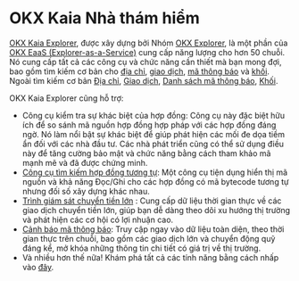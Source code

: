 # OKX Kaia Nhà thám hiểm

[OKX Kaia Explorer](https://www.okx.com/web3/explorer/kaia), được xây dựng bởi Nhóm [OKX Explorer](https://www.okx.com/web3/explorer/eaas), là một phần của [OKX EaaS (Explorer-as-a-Service)](https://www.okx.com/web3/explorer/eaas) cung cấp năng lượng cho hơn 50 chuỗi. Nó cung cấp tất cả các công cụ và chức năng cần thiết mà bạn mong đợi, bao gồm tìm kiếm cơ bản cho [địa chỉ](https://www.okx.com/web3/explorer/kaia/address/0x417e2ab3dd563c8b0b6c50288c7c16c0ac1fad92), [giao dịch](https://www.okx.com/web3/explorer/kaia/tx/0xb86a505b2d6cd1606543eb6a95201a4f062af315d325f432d04fb3b8184ee4ac), [mã thông báo](https://www.okx.com/web3/explorer/kaia/token-list) và [khối](https://www.okx.com/web3/explorer/kaia/block-list).
Ngoài tìm kiếm cơ bản [Địa chỉ](https://www.okx.com/web3/explorer/kaia/address/0x417e2ab3dd563c8b0b6c50288c7c16c0ac1fad92), [Giao dịch](https://www.okx.com/web3/explorer/kaia/tx/0xb86a505b2d6cd1606543eb6a95201a4f062af315d325f432d04fb3b8184ee4ac), [Danh sách mã thông báo](https://www.okx.com/web3/explorer/kaia/token-list), [Khối](https://www.okx.com/web3/explorer/kaia/block-list).

OKX Kaia Explorer cũng hỗ trợ:

- Công cụ kiểm tra sự khác biệt của hợp đồng: Công cụ này đặc biệt hữu ích để so sánh mã nguồn hợp đồng hợp pháp với các hợp đồng đáng ngờ. Nó làm nổi bật sự khác biệt để giúp phát hiện các mối đe dọa tiềm ẩn đối với các nhà đầu tư. Các nhà phát triển cũng có thể sử dụng điều này để tăng cường bảo mật và chức năng bằng cách tham khảo mã mạnh mẽ và đã được chứng minh.
- [Công cụ tìm kiếm hợp đồng tương tự](https://www.okx.com/web3/explorer/similar-contract#source-chain=klaytn): Một công cụ tiện dụng hiển thị mã nguồn và khả năng Đọc/Ghi cho các hợp đồng có mã bytecode tương tự nhưng đối số xây dựng khác nhau.
- [Trình giám sát chuyển tiền lớn](https://www.okx.com/web3/explorer/large-transfer-monitor/kaia) : Cung cấp dữ liệu thời gian thực về các giao dịch chuyển tiền lớn, giúp bạn dễ dàng theo dõi xu hướng thị trường và phát hiện các cơ hội có lợi nhuận cao.
- [Cảnh báo mã thông báo](https://www.okx.com/web3/explorer/token-alert): Truy cập ngay vào dữ liệu toàn diện, theo thời gian thực trên chuỗi, bao gồm các giao dịch lớn và chuyển động quỹ đáng kể, mở khóa những thông tin chi tiết có giá trị về thị trường.
- Và nhiều hơn thế nữa! Khám phá tất cả các tính năng bằng cách nhấp vào [đây](https://www.okx.com/web3/explorer/kaia).
